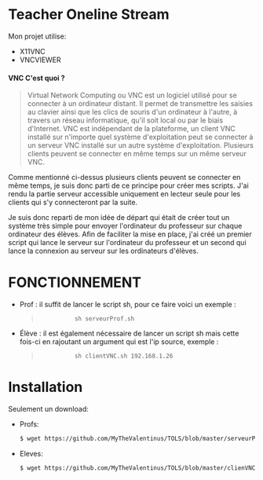 # Teacher Oneline Stream

Mon projet utilise:
  - X11VNC
  - VNCVIEWER

#### VNC C'est quoi ?
> Virtual Network Computing ou VNC est un logiciel utilisé pour se connecter à un ordinateur distant. Il permet de transmettre les saisies au clavier ainsi que les clics de souris d'un ordinateur à l'autre, à travers un réseau informatique, qu'il soit local ou par le biais d'Internet. VNC est indépendant de la plateforme, un client VNC installé sur n'importe quel système d'exploitation peut se connecter à un serveur VNC installé sur un autre système d'exploitation. Plusieurs clients peuvent se connecter en même temps sur un même serveur VNC.

Comme mentionné ci-dessus plusieurs clients peuvent se connecter en même temps, je suis donc parti de ce principe pour créer mes scripts. J'ai rendu la partie serveur accessible uniquement en lecteur seule pour les clients qui s'y connecteront par la suite.

Je suis donc reparti de mon idée de départ qui était de créer tout un système très simple pour envoyer l'ordinateur du professeur sur chaque ordinateur des élèves.
Afin de faciliter la mise en place, j'ai créé un premier script qui lance le serveur sur l'ordinateur du professeur et un second qui lance la connexion au serveur sur les ordinateurs d'élèves.

# FONCTIONNEMENT

* Prof : il suffit de lancer le script sh, pour ce faire voici un exemple :
    >               sh serveurProf.sh

* Élève : il est également nécessaire de lancer un script sh mais cette fois-ci en rajoutant un argument qui est l'ip source, exemple :
    >               sh clientVNC.sh 192.168.1.26

# Installation

Seulement un download:
* Profs: 
    ```sh
    $ wget https://github.com/MyTheValentinus/TOLS/blob/master/serveurProf.sh
    ```
    
* Eleves: 
    ```sh
    $ wget https://github.com/MyTheValentinus/TOLS/blob/master/clienVNC.sh
    ```
